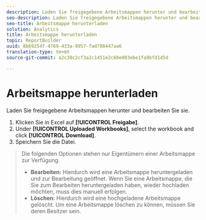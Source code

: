 ```yaml
---
description: Laden Sie freigegebene Arbeitsmappen herunter und bearbeiten Sie sie.
seo-description: Laden Sie freigegebene Arbeitsmappen herunter und bearbeiten Sie sie.
seo-title: Arbeitsmappe herunterladen
solution: Analytics
title: Arbeitsmappe herunterladen
topic: ReportBuilder
uuid: 8b69254f-4769-433a-9957-fad788447aa6
translation-type: tm+mt
source-git-commit: a2c38c2cf3a2c1451e2c60e003ebe1fa9bfd145d

---
```



# Arbeitsmappe herunterladen

Laden Sie freigegebene Arbeitsmappen herunter und bearbeiten Sie sie.

1. Klicken Sie in Excel auf **[!UICONTROL Freigabe]**.
1. Under **[!UICONTROL Uploaded Workbooks]**, select the workbook and click **[!UICONTROL Download]**.
1. Speichern Sie die Datei.
>Die folgenden Optionen stehen nur Eigentümern einer Arbeitsmappe zur Verfügung.
>
>* **Bearbeiten:** Hierdurch wird eine Arbeitsmappe heruntergeladen und zur Bearbeitung geöffnet. Wenn Sie eine Arbeitsmappe, die Sie zum Bearbeiten heruntergeladen haben, wieder hochladen möchten, muss dies manuell erfolgen.
>* **Löschen:** Hierdurch wird eine hochgeladene Arbeitsmappe gelöscht. Um eine Arbeitsmappe löschen zu können, müssen Sie deren Besitzer sein.
>


